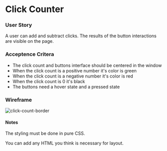 # Click Counter

### User Story
A user can add and subtract clicks. The results of the button interactions are visible on the page.

### Acceptence Critera
* The click count and buttons interface should be centered in the window
* When the click count is a positive number it's color is green
* When the click count is a negative number it's color is red
* When the click count is 0 it's black
* The buttons need a hover state and a pressed state

### Wireframe
![click-count-border](https://user-images.githubusercontent.com/43013061/167004192-b92aa993-0f4d-4511-9142-edcdd027fcca.png)



#### Notes
The styling must be done in pure CSS.

You can add any HTML you think is necessary for layout.
